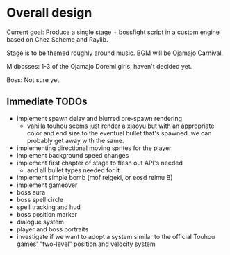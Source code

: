 # Overall design
Current goal: Produce a single stage + bossfight script in a custom engine based on Chez
Scheme and Raylib.

Stage is to be themed roughly around music. BGM will be Ojamajo Carnival.

Midbosses: 1-3 of the Ojamajo Doremi girls, haven't decided yet.

Boss: Not sure yet.

## Immediate TODOs
* implement spawn delay and blurred pre-spawn rendering
  * vanilla touhou seems just render a xiaoyu but with an appropriate color and end size
	to the eventual bullet that's spawned. we can probably get away with the same.
* implementing directional moving sprites for the player
* implement background speed changes
* implement first chapter of stage to flesh out API's needed
  * and all bullet types needed for it
* implement simple bomb (mof reigeki, or eosd reimu B)
* implement gameover
* boss aura
* boss spell circle
* spell tracking and hud
* boss position marker
* dialogue system
* player and boss portraits
* investigate if we want to adopt a system similar to the official Touhou games'
  "two-level" position and velocity system
